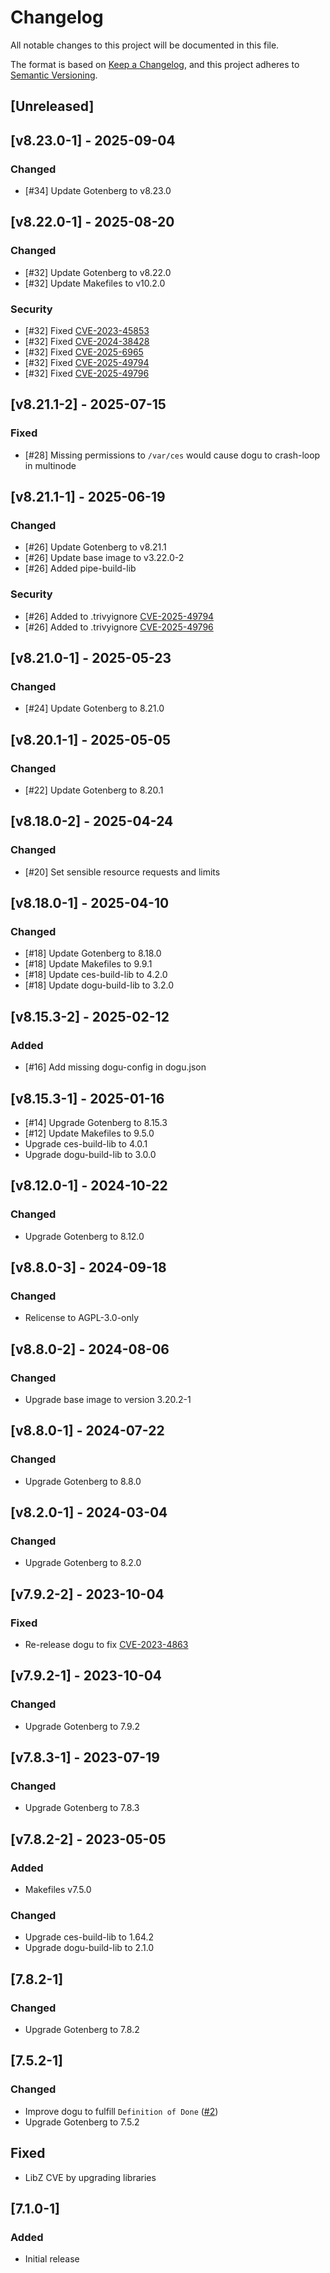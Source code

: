 # Changelog
All notable changes to this project will be documented in this file.

The format is based on [Keep a Changelog](https://keepachangelog.com/en/1.0.0/),
and this project adheres to [Semantic Versioning](https://semver.org/spec/v2.0.0.html).

## [Unreleased]

## [v8.23.0-1] - 2025-09-04
### Changed
- [#34] Update Gotenberg to v8.23.0

## [v8.22.0-1] - 2025-08-20
### Changed
- [#32] Update Gotenberg to v8.22.0
- [#32] Update Makefiles to v10.2.0
### Security
- [#32] Fixed [CVE-2023-45853](https://nvd.nist.gov/vuln/detail/CVE-2023-45853)
- [#32] Fixed [CVE-2024-38428](https://nvd.nist.gov/vuln/detail/CVE-2024-38428)
- [#32] Fixed [CVE-2025-6965](https://nvd.nist.gov/vuln/detail/CVE-2025-6965)
- [#32] Fixed [CVE-2025-49794](https://nvd.nist.gov/vuln/detail/CVE-2025-49794)
- [#32] Fixed [CVE-2025-49796](https://nvd.nist.gov/vuln/detail/CVE-2025-49796)

## [v8.21.1-2] - 2025-07-15
### Fixed
- [#28] Missing permissions to `/var/ces` would cause dogu to crash-loop in multinode

## [v8.21.1-1] - 2025-06-19
### Changed
- [#26] Update Gotenberg to v8.21.1
- [#26] Update base image to v3.22.0-2
- [#26] Added pipe-build-lib
### Security
- [#26] Added to .trivyignore [CVE-2025-49794](https://nvd.nist.gov/vuln/detail/CVE-2025-49794)
- [#26] Added to .trivyignore [CVE-2025-49796](https://nvd.nist.gov/vuln/detail/CVE-2025-49796)

## [v8.21.0-1] - 2025-05-23
### Changed
- [#24] Update Gotenberg to 8.21.0

## [v8.20.1-1] - 2025-05-05
### Changed
- [#22] Update Gotenberg to 8.20.1

## [v8.18.0-2] - 2025-04-24
### Changed
- [#20] Set sensible resource requests and limits

## [v8.18.0-1] - 2025-04-10
### Changed
- [#18] Update Gotenberg to 8.18.0
- [#18] Update Makefiles to 9.9.1
- [#18] Update ces-build-lib to 4.2.0
- [#18] Update dogu-build-lib to 3.2.0

## [v8.15.3-2] - 2025-02-12
### Added
- [#16] Add missing dogu-config in dogu.json

## [v8.15.3-1] - 2025-01-16
- [#14] Upgrade Gotenberg to 8.15.3
- [#12] Update Makefiles to 9.5.0
- Upgrade ces-build-lib to 4.0.1
- Upgrade dogu-build-lib to 3.0.0

## [v8.12.0-1] - 2024-10-22
### Changed
- Upgrade Gotenberg to 8.12.0

## [v8.8.0-3] - 2024-09-18
### Changed
- Relicense to AGPL-3.0-only

## [v8.8.0-2] - 2024-08-06
### Changed
- Upgrade base image to version 3.20.2-1

## [v8.8.0-1] - 2024-07-22
### Changed
- Upgrade Gotenberg to 8.8.0

## [v8.2.0-1] - 2024-03-04
### Changed
- Upgrade Gotenberg to 8.2.0

## [v7.9.2-2] - 2023-10-04
### Fixed
- Re-release dogu to fix [CVE-2023-4863](https://nvd.nist.gov/vuln/detail/CVE-2023-4863)

## [v7.9.2-1] - 2023-10-04
### Changed
- Upgrade Gotenberg to 7.9.2

## [v7.8.3-1] - 2023-07-19
### Changed
- Upgrade Gotenberg to 7.8.3

## [v7.8.2-2] - 2023-05-05
### Added
- Makefiles v7.5.0

### Changed
- Upgrade ces-build-lib to 1.64.2
- Upgrade dogu-build-lib to 2.1.0

## [7.8.2-1]
### Changed
- Upgrade Gotenberg to 7.8.2

## [7.5.2-1]
### Changed
- Improve dogu to fulfill `Definition of Done` ([#2](https://github.com/cloudogu/gotenberg/pull/2))
- Upgrade Gotenberg to 7.5.2

## Fixed
- LibZ CVE by upgrading libraries

## [7.1.0-1]
### Added
- Initial release

